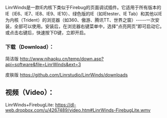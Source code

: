 LinrWinds是一款IE内核下类似于Firebug的页面调试插件。它适用于所有版本的IE（IE6、IE7、IE8、IE9、IE10）、绿色版的IE（如IEtester、IE Tab）和其他以IE为内核（Trident）的浏览器（如360、傲游、腾讯TT、世界之窗）-----一次安装，全部可以使用。安装后，在浏览器右键菜单中，选择“点亮网页”即可启动它。或点击右键后，快速按下D键，立即开启。 

### 下载（Download）：
简洁版
http://www.nihaoku.cn/temp/down.asp?api=software&file=LinrWinds&ext=3

皮肤版
https://github.com/Linrstudio/LinrWinds/downloads

## 视频（Video）：
LinrWinds+FirebugLite: 
https://dl-web.dropbox.com/u/4267489/video.htm#LinrWinds-FirebugLite.wmv